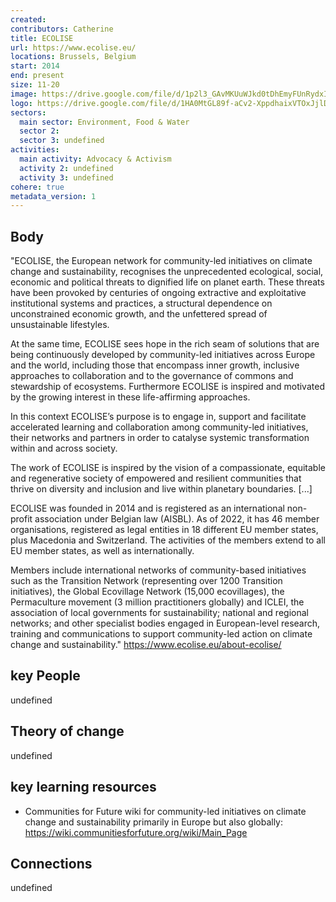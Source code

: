 ```yaml
---
created:
contributors: Catherine
title: ECOLISE
url: https://www.ecolise.eu/
locations: Brussels, Belgium
start: 2014
end: present
size: 11-20
image: https://drive.google.com/file/d/1p2l3_GAvMKUuWJkd0tDhEmyFUnRydxIW/view?usp=drive_link 
logo: https://drive.google.com/file/d/1HA0MtGL89f-aCv2-XppdhaixVTOxJjlD/view?usp=drive_link 
sectors:
  main sector: Environment, Food & Water
  sector 2: 
  sector 3: undefined
activities: 
  main activity: Advocacy & Activism
  activity 2: undefined
  activity 3: undefined
cohere: true
metadata_version: 1
---
```



## Body

"ECOLISE, the European network for community-led initiatives on climate change and sustainability, recognises the unprecedented ecological, social, economic and political threats to dignified life on planet earth. These threats have been provoked by centuries of ongoing extractive and exploitative institutional systems and practices, a structural dependence on unconstrained economic growth, and the unfettered spread of unsustainable lifestyles.

At the same time, ECOLISE sees hope in the rich seam of solutions that are being continuously developed by community-led initiatives across Europe and the world, including those that encompass inner growth, inclusive approaches to collaboration and to the governance of commons and stewardship of ecosystems. Furthermore ECOLISE is inspired and motivated by the growing interest in these life-affirming approaches.

In this context ECOLISE’s purpose is to engage in, support and facilitate accelerated learning and collaboration among community-led initiatives, their networks and partners in order to catalyse systemic transformation within and across society.

The work of ECOLISE is inspired by the vision of a compassionate, equitable and regenerative society of empowered and resilient communities that thrive on diversity and inclusion and live within planetary boundaries. [...]

ECOLISE was founded in 2014 and is registered as an international non-profit association under Belgian law (AISBL). As of 2022, it has 46 member organisations, registered as legal entities in 18 different EU member states, plus Macedonia and Switzerland. The activities of the members extend to all EU member states, as well as internationally.

Members include international networks of community-based initiatives such as the Transition Network (representing over 1200 Transition initiatives), the Global Ecovillage Network (15,000 ecovillages), the Permaculture movement (3 million practitioners globally) and ICLEI, the association of local governments for sustainability; national and regional networks; and other specialist bodies engaged in European-level research, training and communications to support community-led action on climate change and sustainability."
https://www.ecolise.eu/about-ecolise/

## key People

undefined

## Theory of change

undefined

## key learning resources

- Communities for Future wiki for community-led initiatives on climate change and sustainability primarily in Europe but also globally: https://wiki.communitiesforfuture.org/wiki/Main_Page 

## Connections

undefined


